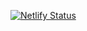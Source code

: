 [![Netlify Status](https://api.netlify.com/api/v1/badges/6d2e51a7-8b82-4100-b21e-8bca8608b7f8/deploy-status)](https://app.netlify.com/sites/zingy-crumble-7ac3f7/deploys)
